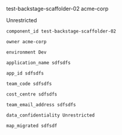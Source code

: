 test-backstage-scaffolder-02
acme-corp

Unrestricted


    component_id test-backstage-scaffolder-02

    owner acme-corp

    environment Dev

    application_name sdfsdfs

    app_id sdfsdfs

    team_code sdfsdfs

    cost_centre sdfsdfs

    team_email_address sdfsdfs

    data_confidentiality Unrestricted

    map_migrated sdfsdf


